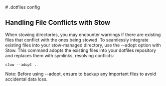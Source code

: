 # .dotfiles config
## Handling File Conflicts with Stow
When stowing directories, you may encounter warnings if there are existing files that conflict with the ones being stowed. 
To seamlessly integrate existing files into your stow-managed directory, use the --adopt option with Stow. This command 
adopts the existing files into your dotfiles repository and replaces them with symlinks, resolving conflicts:

```
stow --adopt . 
```

Note: Before using --adopt, ensure to backup any important files to avoid accidental data loss.

